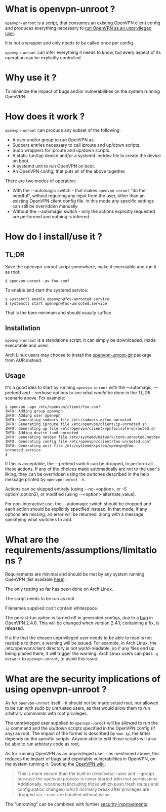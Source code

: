 # What is openvpn-unroot ?

`openvpn-unroot` is a script, that consumes an existing OpenVPN client config
and produces everything necessary to [run OpenVPN as an unprivileged
user](https://community.openvpn.net/openvpn/wiki/UnprivilegedUser). 

It is not a wrapper and only needs to be called once per config.

`openvpn-unroot` can infer everything it needs to know, but every aspect of its
operation can be explicitly controlled.

# Why use it ?

To minimize the impact of bugs and/or vulnerabilities on the system running
OpenVPN.

# How does it work ?

`openvpn-unroot` can produce any subset of the following:
* A user and/or group to run OpenVPN as.
* Sudoers entries necessary to call iproute and up/down scripts.
* Sudo wrappers for iproute and up/down scripts.
* A static tun/tap device and/or a systemd .netdev file to create the device on
  boot.
* A systemd unit to run OpenVPN on boot.
* An OpenVPN config, that puts all of the above together.

There are two modes of operation:
* With the --automagic switch - that makes `openvpn-unroot` "do the needful",
  without requiring any input from the user, other than an existing OpenVPN
  client config file. In this mode any specific settings can still be
  overridden manually.
* Without the --automagic switch - only the actions explicitly requested are
  performed and nothing is inferred.

# How do I install/use it ?

## TL;DR

Save the openvpn-unroot script somewhere, make it executable and run it as
root:
```
$ openvpn-unroot -av foo.conf
```
To enable and start the systemd service:
```
$ systemctl enable openvpn@foo-unrooted.service
$ systemctl start openvpn@foo-unrooted.service
```
That is the bare minimum and should usually suffice.

## Installation

`openvpn-unroot` is a standalone script. It can simply be downloaded, made
executable and used.

Arch Linux users may choose to install the
[openvpn-unroot-git](https://aur.archlinux.org/packages/openvpn-unroot-git/)
package from AUR instead.

## Usage

It's a good idea to start by running `openvpn-unroot` with the --automagic,
--pretend and --verbose options to see what *would* be done in the TL;DR
scenario above. For example:
```
$ openvpn -apv /etc/openvpn/client/foo.conf
INFO: Adding group openvpn
INFO: Adding user openvpn
INFO: Generating sudoers file /etc/sudoers.d/foo-unrooted
INFO: Generating iproute file /etc/openvpn/client/ip-unrooted.sh
INFO: Generating up file /etc/openvpn/client/vpnfailsafe-unrooted.sh
INFO: Adding device tun0-unrooted
INFO: Generating netdev file /etc/systemd/network/tun0-unrooted.netdev
INFO: Generating config file /etc/openvpn/client/foo-unrooted.conf
INFO: Generating unit file /etc/systemd/system/openvpn@foo-unrooted.service
$
```
If this is acceptable, the --pretend switch can be dropped, to perform all
these actions. If any of the choices made automatically are not to the user's
liking, they can be overridden using the switches described in the help message
printed by `openvpn-unroot -h`. 

Actions can be skipped entirely (using --no-\<option\>, or -S option1,option2),
or modified (using --\<option\> alternate_value).

For non-interactive use, the --automagic switch should be dropped and each
action should be explicitly specified instead. In that mode, if any options are
missing, an error will be returned, along with a message specifying what
switches to add.

# What are the requirements/assumptions/limitations ?

Requirements are minimal and should be met by any system running OpenVPN (list
available
[here](https://github.com/wknapik/openvpn-unroot/blob/master/package/arch/PKGBUILD)).

The only testing so far has been done on Arch Linux.

The script needs to be run as root.

Filenames supplied can't contain whitespace.

The persist-tun option is turned off in generated configs, due to a
[bug](https://community.openvpn.net/openvpn/ticket/812) in OpenVPN 2.4.0. This
will be changed when version 2.4.1, containing a fix, is released.

If a file that the chosen unprivileged user needs to be able to read is not
readable to them, a warning will be issued. For example, in Arch Linux, the
/etc/openvpn/client directory is not world-readable, so if any files end up
being placed there, it will trigger the warning. Arch Linux users can pass
`-g network` to `openvpn-unroot`, to avoid this issue.

# What are the security implications of using openvpn-unroot ?

As for `openvpn-unroot` itself - it should not be made setuid root, nor allowed
to be run with sudo by untrusted users, as that would allow them to run
arbitrary commands with root privileges.

The unprivileged user supplied to `openvpn-unroot` will be allowed to run the
`ip` command and the up/down scripts specified in the OpenVPN config (if any)
as root. The impact of the former is described by `man ip`, the latter depends
on the specific scripts. Anyone able to edit those scripts will also be able to
run arbitrary code as root.

As for running OpenVPN as an unprivileged user - as mentioned above, this
reduces the impact of bugs and expoitable vulnerabilities in OpenVPN, on the
system running it. Quoting the [OpenVPN
wiki](https://community.openvpn.net/openvpn/wiki/UnprivilegedUser):

> This is more secure than the built-in directives(--user and --group) because
> the openvpn process is never started with root permissions. Additionally,
> reconnects(including those which push fresh routes and configuration changes)
> which normally break after privileges are dropped via --user are handled
> without issue.

The "unrooting" can be combined with further [security
improvements](https://openvpn.net/index.php/open-source/documentation/howto.html#security).

